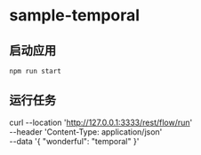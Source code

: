 # sample-temporal

## 启动应用

`npm run start`

## 运行任务

curl --location 'http://127.0.0.1:3333/rest/flow/run' \
 --header 'Content-Type: application/json' \
 --data '{ "wonderful": "temporal" }'
